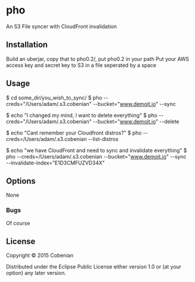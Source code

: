 # pho

An S3 File syncer with CloudFront invalidation

## Installation

Build an uberjar, copy that to pho0.2/, put pho0.2 in your path
Put your AWS access key and secret key to S3 in a file seperated by a space
## Usage

$ cd some_dir/you_wish_to_sync/
$ pho --creds="/Users/adam/.s3.cobenian" --bucket="www.demoit.io" --sync

$ echo "I changed my mind, I want to delete everything"
$ pho --creds="/Users/adam/.s3.cobenian" --bucket="www.demoit.io" --delete

$ echo "Cant remember your Cloudfront distros?"
$ pho --creds=/Users/adam/.s3.cobenian --list-distros

$ echo "we have CloudFront and need to sync and invalidate everything"
$ pho --creds=/Users/adam/.s3.cobenian --bucket="www.demoit.io" --sync  --invalidate-index="E1D3CMFUZVD34X"

## Options

None

### Bugs

Of course

## License

Copyright © 2015 Cobenian

Distributed under the Eclipse Public License either version 1.0 or (at
your option) any later version.
